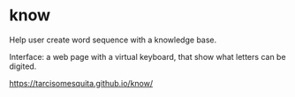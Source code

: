 # know
Help user create word sequence with a knowledge base.

Interface: a web page with a virtual keyboard, that show what letters can be digited.

https://tarcisomesquita.github.io/know/
